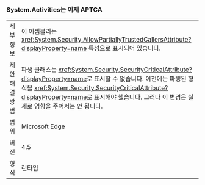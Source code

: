 ### <a name="systemactivities-is-now-aptca"></a>System.Activities는 이제 APTCA

|   |   |
|---|---|
|세부 정보|이 어셈블리는 <xref:System.Security.AllowPartiallyTrustedCallersAttribute?displayProperty=name> 특성으로 표시되어 있습니다.|
|제안 해결 방법|파생 클래스는 <xref:System.Security.SecurityCriticalAttribute?displayProperty=name>로 표시할 수 없습니다. 이전에는 파생된 형식을 <xref:System.Security.SecurityCriticalAttribute?displayProperty=name>로 표시해야 했습니다. 그러나 이 변경은 실제로 영향을 주어서는 안 됩니다.|
|범위|Microsoft Edge|
|버전|4.5|
|형식|런타임|

